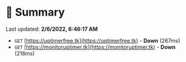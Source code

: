 # 📖 Summary
Last updated: **2/6/2022, 6:46:17 AM**

- `GET` [https://uptimerfree.tk](https://uptimerfree.tk) - **Down** (267ms)
- `GET` [https://monitoruptimer.tk](https://monitoruptimer.tk) - **Down** (218ms)
